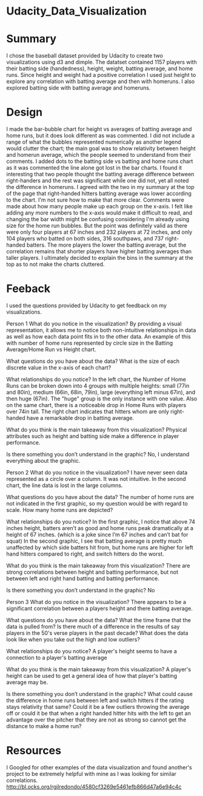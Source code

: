 # Udacity_Data_Visualization

# Summary
I chose the baseball dataset provided by Udacity to create two visualizations using d3 and dimple.  The datatset contained 1157 players with their batting side (handedness), height, weight, batting average, and home runs.  Since height and weight had a positive correlation I used just height to explore any correlation with batting average and then with homeruns.  I also explored batting side with batting average and homeruns.

# Design
I made the bar-bubble chart for height vs averages of batting average and home runs, but it does look different as was commented.  I did not include a range of what the bubbles represented numerically as another legend would clutter the chart; the main goal was to show relativity between height and homerun average, which the people seemed to understand from their comments.
I added dots to the batting side vs batting and home runs chart as it was commented the line alone got lost in the bar charts.
I found it interesting that two people thought the batting average difference between right-handers and the rest was significant while one did not, yet all noted the difference in homeruns.  I agreed with the two in my summary at the top of the page that right-handed hitters batting average was lower according to the chart.  I'm not sure how to make that more clear.
Comments were made about how many people make up each group on the x-axis.  I felt like adding any more numbers to the x-axis would make it difficult to read, and changing the bar width might be confusing considering I'm already using size for the home run bubbles.  But the point was definitely valid as there were only four players at 67 inches and 232 players at 72 inches, and only 104 players who batted on both sides, 316 southpaws, and 737 right-handed batters.  The more players the lower the batting average, but the correlation remains that shorter players have higher batting averages than taller players.  I ultimately decided to explain the bins in the summary at the top as to not make the charts cluttered.  

# Feeback
I used the questions provided by Udacity to get feedback on my visualizations.

Person 1
What do you notice in the visualization?
By providing a visual representation, it allows me to notice both non-intuitive relationships in data as well as how each data point fits in to the other data. An example of this with number of home runs represented by circle size in the Batting Average/Home Run vs Height chart.

What questions do you have about the data?
What is the size of each discrete value in the x-axis of each chart?

What relationships do you notice?
In the left chart, the Number of Home Runs can be broken down into 4 groups with multiple heights: small (77in and 80in), medium (66in, 68in, 79in), large (everything left minus 67in), and then huge (67in). The "huge" group is the only instance with one value. Also on the same chart, there is a noticeable drop in Home Runs with players over 74in tall.
The right chart indicates that hitters whom are only right-handed have a remarkable drop in batting average.

What do you think is the main takeaway from this visualization?
Physical attributes such as height and batting side make a difference in player performance.

Is there something you don’t understand in the graphic?
No, I understand everything about the graphic.

Person 2
What do you notice in the visualization?
I have never seen data represented as a circle over a column. It was not intuitive. In the second chart, the line data is lost in the large columns.

What questions do you have about the data?
The number of home runs are not indicated in the first graphic, so my question would be with regard to scale. How many home runs are depicted?

What relationships do you notice?
In the first graphic, I notice that above 74 inches height, batters aren’t as good and home runs peak dramatically at a height of 67 inches. (which is a joke since I’m 67 inches and can’t bat for squat) In the second graphic, I see that batting average is pretty much unaffected by which side batters hit from, but home runs are higher for left hand hitters compared to right, and switch hitters do the worst.

What do you think is the main takeaway from this visualization?
There are strong correlations between height and batting performance, but not between left and right hand batting and batting performance.

Is there something you don’t understand in the graphic?
No

Person 3
What do you notice in the visualization?
There appears to be a significant correlation between a players height and there batting average.

What questions do you have about the data?
What the time frame that the data is pulled from?
Is there much of a difference in the results of say players in the 50's verse players in the past decade?
What does the data look like when you take out the high and low outliers? 

What relationships do you notice?
A player's height seems to have a connection to a player's batting average 

What do you think is the main takeaway from this visualization?
A player's height can be used to get a general idea of how that player's batting average may be.

Is there something you don’t understand in the graphic?
What could cause the difference in home runs between left and switch hitters  if the rating stays relativity that same? Could it be a few outliers throwing the average off or could it be that when a right handed hitter hits with the left to get an advantage over the pitcher that they are not as strong so cannot get the distance to make a home run?

# Resources
I Googled for other examples of the data visualization and found another's project to be extremely helpful with mine as I was looking for similar correlations.
http://bl.ocks.org/rgilredondo/4580cf3269e5461efb866d47a6e94c4c
